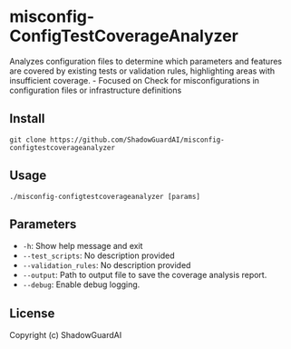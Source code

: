 # misconfig-ConfigTestCoverageAnalyzer
Analyzes configuration files to determine which parameters and features are covered by existing tests or validation rules, highlighting areas with insufficient coverage. - Focused on Check for misconfigurations in configuration files or infrastructure definitions

## Install
`git clone https://github.com/ShadowGuardAI/misconfig-configtestcoverageanalyzer`

## Usage
`./misconfig-configtestcoverageanalyzer [params]`

## Parameters
- `-h`: Show help message and exit
- `--test_scripts`: No description provided
- `--validation_rules`: No description provided
- `--output`: Path to output file to save the coverage analysis report.
- `--debug`: Enable debug logging.

## License
Copyright (c) ShadowGuardAI

